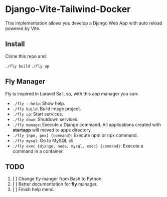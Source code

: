 # Django-Vite-Tailwind-Docker

This implementation allows you develop a Django Web App with auto reload powered by Vite.

## Install

Clone this repo and:

`./fly build`
`./fly up`

## Fly Manager

Fly is inspired in Laravel Sail, so, with this app manager you can:

- `./fly --help`: Show help.
- `./fly build`: Build image project.
- `./fly up`: Start services.
- `./fly down`: Shutdown services.
- `./fly manage`: Execute a Django command. All applications created with **startapp** will moved to apps directory.
- `./fly {npm, pnx} {command}`: Execute npm or npx command.
- `./fly mysql`: Go to MySQL cli.
- `./fly exec {django, node, mysql, exec} {command}`: Execute a command in a container.

## TODO

1. [ ] Change fly manger from Bash to Python.
2. [ ] Better documentation for **fly** manager.
3. [ ] Finish help menú.